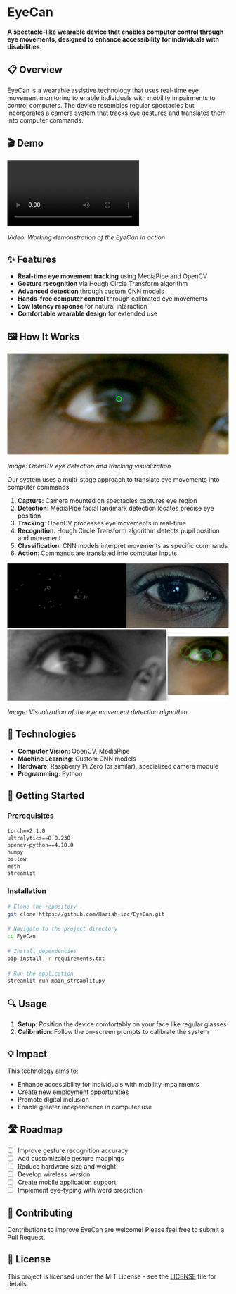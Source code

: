 # EyeCan 

**A spectacle-like wearable device that enables computer control through eye movements, designed to enhance accessibility for individuals with disabilities.**

## 📋 Overview

EyeCan is a wearable assistive technology that uses real-time eye movement monitoring to enable individuals with mobility impairments to control computers. The device resembles regular spectacles but incorporates a camera system that tracks eye gestures and translates them into computer commands.

## 🎬 Demo

![Demo Video](./samples/sample_vid.mp4)

*Video: Working demonstration of the EyeCan in action*

## ✨ Features

- **Real-time eye movement tracking** using MediaPipe and OpenCV
- **Gesture recognition** via Hough Circle Transform algorithm
- **Advanced detection** through custom CNN models
- **Hands-free computer control** through calibrated eye movements
- **Low latency response** for natural interaction
- **Comfortable wearable design** for extended use

## 🖼️ How It Works

![OpenCV Eye Detection](./samples/pupil_center.png)

*Image: OpenCV eye detection and tracking visualization*

Our system uses a multi-stage approach to translate eye movements into computer commands:

1. **Capture**: Camera mounted on spectacles captures eye region
2. **Detection**: MediaPipe facial landmark detection locates precise eye position
3. **Tracking**: OpenCV processes eye movements in real-time
4. **Recognition**: Hough Circle Transform algorithm detects pupil position and movement
5. **Classification**: CNN models interpret movements as specific commands
6. **Action**: Commands are translated into computer inputs

![Algorithm funtions](./samples/canny.png)
![Hough Circles](./samples/circle_detection.png)

*Image: Visualization of the eye movement detection algorithm*

## 🔧 Technologies

- **Computer Vision**: OpenCV, MediaPipe
- **Machine Learning**: Custom CNN models
- **Hardware**: Raspberry Pi Zero (or similar), specialized camera module
- **Programming**: Python

## 🚀 Getting Started

### Prerequisites

```
torch==2.1.0
ultralytics==8.0.230
opencv-python==4.10.0
numpy
pillow
math
streamlit

```

### Installation

```bash
# Clone the repository
git clone https://github.com/Harish-ioc/EyeCan.git

# Navigate to the project directory
cd EyeCan

# Install dependencies
pip install -r requirements.txt

# Run the application
streamlit run main_streamlit.py

```

## 🔍 Usage

1. **Setup**: Position the device comfortably on your face like regular glasses
2. **Calibration**: Follow the on-screen prompts to calibrate the system

## 💡 Impact

This technology aims to:
- Enhance accessibility for individuals with mobility impairments
- Create new employment opportunities
- Promote digital inclusion
- Enable greater independence in computer use

## 🛣️ Roadmap

- [ ] Improve gesture recognition accuracy
- [ ] Add customizable gesture mappings
- [ ] Reduce hardware size and weight
- [ ] Develop wireless version
- [ ] Create mobile application support
- [ ] Implement eye-typing with word prediction

## 🤝 Contributing

Contributions to improve EyeCan are welcome! Please feel free to submit a Pull Request.

## 📄 License

This project is licensed under the MIT License - see the [LICENSE](LICENSE) file for details.
